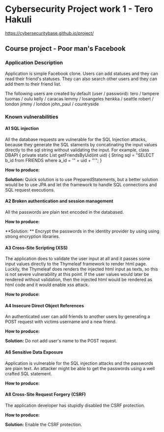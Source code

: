 # Cybersecurity Project work 1 - Tero Hakuli

https://cybersecuritybase.github.io/project/ 

## Course project - Poor man's Facebook
### Application Description
Application is simple Facebook clone. Users can add statuses and they can read their
friend's statuses. They can also search other users and they can add them to their
friend list.

The following users are created by default (user / password):
tero / tampere
tuomas / oulu
kelly / caracas
lemmy / losangeles
henkka / seattle
robert / london
jimmy / london
john_paul / countryside


### Known vulnerabilities
#### A1 SQL injection
All the database requests are vulnerable for the SQL Injection attacks, because
they generate the SQL staments by concatinating the input values directly to the
sql string without validating the input.
For example, 
class DBAPI {
  private static List<String> getFriendsByUid(int uid) {
    String sql = "SELECT b_id from FRIENDS where a_id = '" + uid + "'";
}


**How to produce:**

**Solution:**
Quick solution is to use PreparedStatements, but a better solution would be to 
use JPA and let the framework to handle SQL connections and SQL request executions.

#### A2 Broken authentication and session management
All the passwords are plain text encoded in the databased.

**How to produce:**

**Solution: **
Encrypt the passwords in the identity provider by using using strong encryption libraries.

#### A3 Cross-Site Scripting (XSS)
The application does to validate the user input at all and it passes some input values 
directly to the Thymeleaf framework to render html page. Luckily, the Thymeleaf
does renders the injected html input as texts, so this is not severe vulnerability
at this point. If the user values would later be rendered without validation, then
the injected html would be rendered as html code and it would enable xss attack.

**How to produce:**

#### A4 Insecure Direct Object References
An authenticated user can add friends to another users by generating a POST request
with victims username and a new friend.

**How to produce:**

**Solution:**
Do not add user's name to the POST request. 

#### A6 Sensitive Data Exposure
Application is vulnerable for the SQL injection attacks and the passwords are plain text.
An attacker might be able to get the passwords using a well crafted SQL statement.

**How to produce:**


#### A8 Cross-Site Request Forgery (CSRF)
The application developer has stupidly disabled the CSRF protection.

**How to produce:**

**Solution:**
Enable the CSRF protection.


